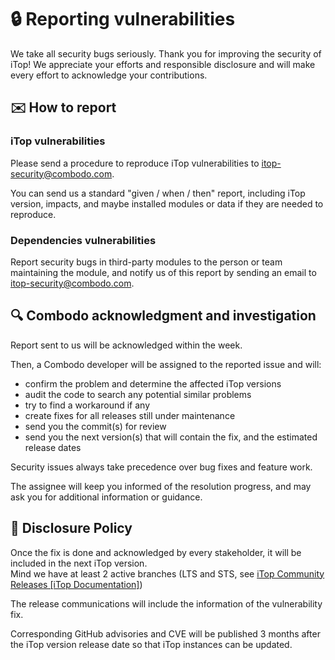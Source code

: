 # 🔒 Reporting vulnerabilities

We take all security bugs seriously. Thank you for improving the security of iTop! We appreciate your efforts and
responsible disclosure and will make every effort to acknowledge your contributions.


## ✉️ How to report

### iTop vulnerabilities
Please send a procedure to reproduce iTop vulnerabilities to [itop-security@combodo.com](mailto:itop-security@combodo.com).

You can send us a standard "given / when / then" report, including iTop version, impacts, and maybe installed modules or data if they are 
needed to reproduce.

### Dependencies vulnerabilities
Report security bugs in third-party modules to the person or team maintaining the module, and notify us of this report by sending an email 
to [itop-security@combodo.com](mailto:itop-security@combodo.com).



## 🔍 Combodo acknowledgment and investigation
Report sent to us will be acknowledged within the week.

Then, a Combodo developer will be assigned to the reported issue and will:

* confirm the problem and determine the affected iTop versions
* audit the code to search any potential similar problems
* try to find a workaround if any
* create fixes for all releases still under maintenance
* send you the commit(s) for review
* send you the next version(s) that will contain the fix, and the estimated release dates

Security issues always take precedence over bug fixes and feature work.

The assignee will keep you informed of the resolution progress, and may ask you for additional information or guidance.


## 📆 Disclosure Policy
Once the fix is done and acknowledged by every stakeholder, it will be included in the next iTop version.  
Mind we have at least 2 active branches (LTS and STS, see [iTop Community Releases [iTop Documentation]](https://www.itophub.io/wiki/page?id=latest:release:start)) 

The release communications will include the information of the vulnerability fix.

Corresponding GitHub advisories and CVE will be published 3 months after the iTop version release date so that iTop instances can be updated.  
